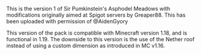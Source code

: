 This is the version 1 of Sir Pumkinstein's Asphodel Meadows with modifications originally aimed at Spigot servers by Greaper88. This has been uploaded with permission of @AidenGyory

This version of the pack is compatible with Minecraft version 1.18, and is functional in 1.19. The downside to this version is the use of the Nether roof instead of using a custom dimension as introduced in MC v1.16.
